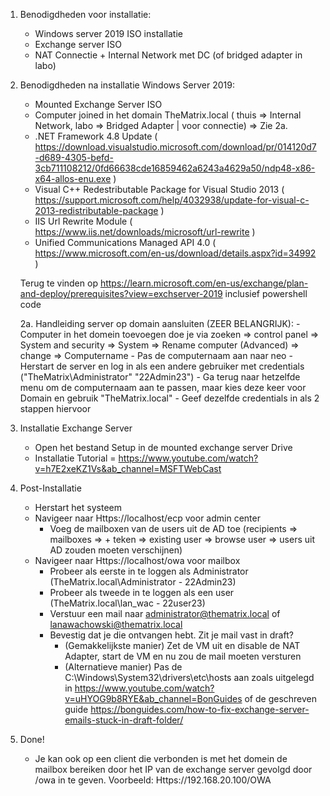 1. Benodigdheden voor installatie:
    - Windows server 2019 ISO installatie
    - Exchange server ISO
    - NAT Connectie + Internal Network met DC (of bridged adapter in labo)

2. Benodigdheden na installatie Windows Server 2019:
    - Mounted Exchange Server ISO
    - Computer joined in het domain TheMatrix.local ( thuis => Internal Network, labo => Bridged Adapter | voor connectie) => Zie 2a.
    - .NET Framework 4.8 Update ( https://download.visualstudio.microsoft.com/download/pr/014120d7-d689-4305-befd-3cb711108212/0fd66638cde16859462a6243a4629a50/ndp48-x86-x64-allos-enu.exe )
    - Visual C++ Redestributable Package for Visual Studio 2013 ( https://support.microsoft.com/help/4032938/update-for-visual-c-2013-redistributable-package )
    - IIS Url Rewrite Module ( https://www.iis.net/downloads/microsoft/url-rewrite )
    - Unified Communications Managed API 4.0 ( https://www.microsoft.com/en-us/download/details.aspx?id=34992 )

    Terug te vinden op https://learn.microsoft.com/en-us/exchange/plan-and-deploy/prerequisites?view=exchserver-2019 inclusief powershell code

    2a. Handleiding server op domain aansluiten (ZEER BELANGRIJK):
        - Computer in het domein toevoegen doe je via zoeken => control panel => System and security => System => Rename computer (Advanced) => change => Computername
        - Pas de computernaam aan naar neo
        - Herstart de server en log in als een andere gebruiker met credentials ("TheMatrix\Administrator" "22Admin23")
        - Ga terug naar hetzelfde menu om de computernaam aan te passen, maar kies deze keer voor Domain en gebruik "TheMatrix.local"
        - Geef dezelfde credentials in als 2 stappen hiervoor

3. Installatie Exchange Server
    - Open het bestand Setup in de mounted exchange server Drive
    - Installatie Tutorial = https://www.youtube.com/watch?v=h7E2xeKZ1Vs&ab_channel=MSFTWebCast

4. Post-Installatie
    - Herstart het systeem
    - Navigeer naar Https://localhost/ecp voor admin center
        - Voeg de mailboxen van de users uit de AD toe (recipients => mailboxes => + teken => existing user => browse user => users uit AD zouden moeten verschijnen)
    - Navigeer naar Https://localhost/owa voor mailbox
        - Probeer als eerste in te loggen als Administrator (TheMatrix.local\Administrator - 22Admin23)
        - Probeer als tweede in te loggen als een user (TheMatrix.local\lan_wac - 22user23)
        - Verstuur een mail naar administrator@thematrix.local of lanawachowski@thematrix.local
        - Bevestig dat je die ontvangen hebt. Zit je mail vast in draft?
            - (Gemakkelijkste manier) Zet de VM uit en disable de NAT Adapter, start de VM en nu zou de mail moeten versturen
            - (Alternatieve manier) Pas de C:\Windows\System32\drivers\etc\hosts aan zoals uitgelegd in https://www.youtube.com/watch?v=uHYOG9b8RYE&ab_channel=BonGuides of de geschreven guide https://bonguides.com/how-to-fix-exchange-server-emails-stuck-in-draft-folder/

5. Done!
    - Je kan ook op een client die verbonden is met het domein de mailbox bereiken door het IP van de exchange server gevolgd door /owa in te geven.
        Voorbeeld: Https://192.168.20.100/OWA


    

